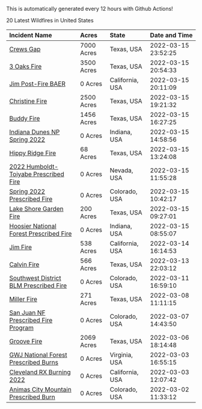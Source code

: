 This is automatically generated every 12 hours with Github Actions!

20 Latest Wildfires in United States

 | Incident Name | Acres | State | Date and Time |
|:---|:---|:---|:---|
| [Crews Gap](https://inciweb.nwcg.gov/incident/7997/) | 7000 Acres | Texas, USA | 2022-03-15 23:52:25 |
| [3 Oaks Fire](https://inciweb.nwcg.gov/incident/7998/) | 3500 Acres | Texas, USA | 2022-03-15 20:54:33 |
| [Jim Post-Fire BAER](https://inciweb.nwcg.gov/incident/8000/) | 0 Acres | California, USA | 2022-03-15 20:11:09 |
| [Christine Fire](https://inciweb.nwcg.gov/incident/8002/) | 2500 Acres | Texas, USA | 2022-03-15 19:21:32 |
| [Buddy Fire](https://inciweb.nwcg.gov/incident/7996/) | 1456 Acres | Texas, USA | 2022-03-15 16:27:25 |
| [Indiana Dunes NP Spring 2022](https://inciweb.nwcg.gov/incident/8001/) | 0 Acres | Indiana, USA | 2022-03-15 14:58:56 |
| [Hippy Ridge Fire](https://inciweb.nwcg.gov/incident/7994/) | 68 Acres | Texas, USA | 2022-03-15 13:24:08 |
| [2022 Humboldt-Toiyabe Prescribed Fire](https://inciweb.nwcg.gov/incident/7310/) | 0 Acres | Nevada, USA | 2022-03-15 11:55:28 |
| [Spring 2022 Prescribed Fire](https://inciweb.nwcg.gov/incident/7992/) | 0 Acres | Colorado, USA | 2022-03-15 10:42:17 |
| [Lake Shore Garden Fire](https://inciweb.nwcg.gov/incident/7999/) | 200 Acres | Texas, USA | 2022-03-15 09:27:01 |
| [Hoosier National Forest Prescribed Fire ](https://inciweb.nwcg.gov/incident/7887/) | 0 Acres | Indiana, USA | 2022-03-15 08:55:07 |
| [Jim Fire](https://inciweb.nwcg.gov/incident/7987/) | 538 Acres | California, USA | 2022-03-14 16:14:53 |
| [Calvin Fire](https://inciweb.nwcg.gov/incident/7993/) | 566 Acres | Texas, USA | 2022-03-13 22:03:12 |
| [Southwest District BLM Prescribed Fire ](https://inciweb.nwcg.gov/incident/7852/) | 0 Acres | Colorado, USA | 2022-03-11 16:59:10 |
| [Miller Fire](https://inciweb.nwcg.gov/incident/7990/) | 271 Acres | Texas, USA | 2022-03-08 11:11:15 |
| [San Juan NF Prescribed Fire Program](https://inciweb.nwcg.gov/incident/6288/) | 0 Acres | Colorado, USA | 2022-03-07 14:43:50 |
| [Groove Fire](https://inciweb.nwcg.gov/incident/7991/) | 2069 Acres | Texas, USA | 2022-03-06 18:14:48 |
| [GWJ National Forest Prescribed Burns](https://inciweb.nwcg.gov/incident/7945/) | 0 Acres | Virginia, USA | 2022-03-03 16:55:15 |
| [Cleveland RX Burning 2022](https://inciweb.nwcg.gov/incident/7317/) | 0 Acres | California, USA | 2022-03-03 12:07:42 |
| [Animas City Mountain Prescribed Burn](https://inciweb.nwcg.gov/incident/7688/) | 0 Acres | Colorado, USA | 2022-03-02 11:33:12 |
